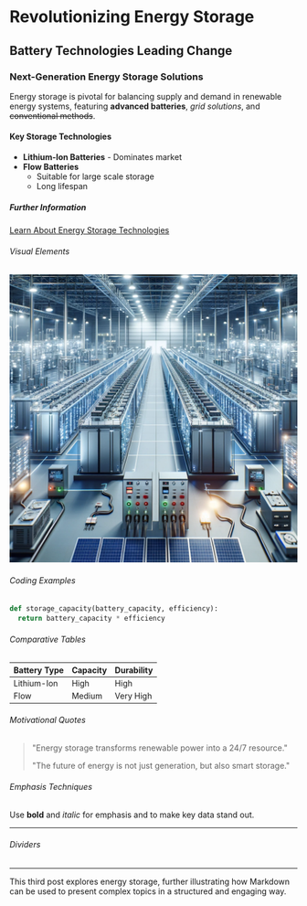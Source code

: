 
# Revolutionizing Energy Storage

## Battery Technologies Leading Change

### Next-Generation Energy Storage Solutions

Energy storage is pivotal for balancing supply and demand in renewable energy systems, featuring **advanced batteries**, *grid solutions*, and ~~conventional methods~~.

#### Key Storage Technologies

- **Lithium-Ion Batteries** - Dominates market
- **Flow Batteries**
  - Suitable for large scale storage
  - Long lifespan

##### Further Information

[Learn About Energy Storage Technologies](https://www.example.com)

###### Visual Elements

![Battery Array](files/image.webp)

###### Coding Examples

```python
def storage_capacity(battery_capacity, efficiency):
  return battery_capacity * efficiency
```

###### Comparative Tables

| Battery Type     | Capacity | Durability |
|------------------|----------|------------|
| Lithium-Ion      | High     | High       |
| Flow             | Medium   | Very High  |

###### Motivational Quotes

> "Energy storage transforms renewable power into a 24/7 resource."
>
> "The future of energy is not just generation, but also smart storage."

###### Emphasis Techniques

Use **bold** and _italic_ for emphasis and to make key data stand out.

---

###### Dividers

---

This third post explores energy storage, further illustrating how Markdown can be used to present complex topics in a structured and engaging way.
